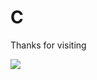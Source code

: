 # C
Thanks for visiting 

<img src = "https://online.crbtech.in/wp-content/uploads/2019/03/C-programming-1024x530.png">
